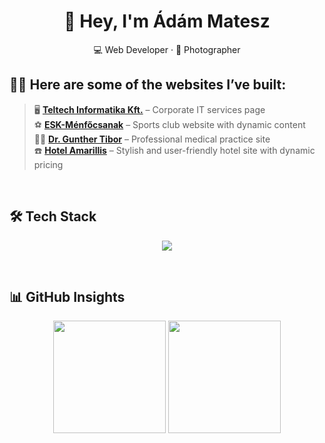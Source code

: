 

<h1 align="center">👋 Hey, I'm Ádám Matesz</h1>
<p align="center">💻 Web Developer · 📸 Photographer</p>


     
     
## 🧑‍💻 Here are some of the websites I’ve built:
> 🖥️ [**Teltech Informatika Kft.**](http://www.teltech.hu/) – Corporate IT services page  
> ⚽ [**ESK-Ménfőcsanak**](https://www.esk-menfocsanak.hu/) – Sports club website with dynamic content  
> 👨‍⚕️ [**Dr. Gunther Tibor**](http://www.drgunthertibor.hu/) – Professional medical practice site  
> ☎️ [**Hotel Amarillis**](http://www.hotelamarillis.hu/) – Stylish and user-friendly hotel site with dynamic pricing  
<br>

## 🛠 Tech Stack
<p align="center">
  <img src="https://skillicons.dev/icons?i=html,css,js,ts,nodejs,express,net,laravel,angular,mysql,mongodb,git,docker,vscode&perline=7" />
</p>
<br>


## 📊 GitHub Insights
<p align="center">
  <img src="https://github-readme-stats.vercel.app/api?username=mateszadam&show_icons=true&theme=tokyonight&hide_border=true" height="180" />
  <img src="https://github-readme-stats.vercel.app/api/top-langs/?username=mateszadam&layout=compact&theme=tokyonight&hide_border=true" height="180" />
</p>


